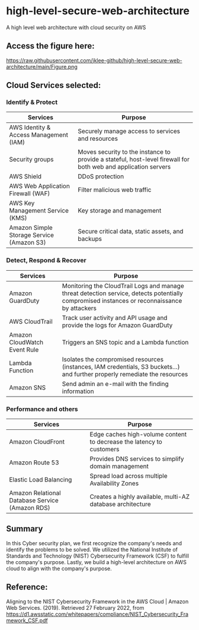 # high-level-secure-web-architecture
A high level web architecture with cloud security on AWS

## Access the figure here:
https://raw.githubusercontent.com/jklee-github/high-level-secure-web-architecture/main/Figure.png

## Cloud Services selected:
### Identify & Protect
| Services  | Purpose |
| ------------- | ------------- |
|AWS Identity & Access Management (IAM)  | Securely manage access to services and resources|
|Security groups  | Moves security to the instance to provide a stateful, host-level firewall for both web and application servers|
|AWS Shield	|DDoS protection|
|AWS Web Application Firewall (WAF)| Filter malicious web traffic|
|AWS Key Management Service (KMS)	| Key storage and management|
|Amazon Simple Storage Service (Amazon S3) |Secure critical data, static assets, and backups|	

### Detect, Respond & Recover
| Services  | Purpose |
| ------------- | ------------- |
|Amazon GuardDuty|Monitoring the CloudTrail Logs and manage threat detection service, detects potentially compromised instances or reconnaissance by attackers|
|AWS CloudTrail|Track user activity and API usage and provide the logs for Amazon GuardDuty|
|Amazon CloudWatch Event Rule|Triggers an SNS topic and a Lambda function|
|Lambda Function|Isolates the compromised resources (instances, IAM credentials, S3 buckets…) and further properly remediate the resources|
|Amazon SNS|Send admin an e-mail with the finding information|

### Performance and others
| Services  | Purpose |
| ------------- | ------------- |
|Amazon CloudFront|Edge caches high-volume content to decrease the latency to customers|
|Amazon Route 53|Provides DNS services to simplify domain management|
|Elastic Load Balancing|Spread load across multiple Availability Zones|
|Amazon Relational Database Service (Amazon RDS)|Creates a highly available, multi-AZ database architecture|

## Summary
In this Cyber security plan, we first recognize the company's needs and identify the problems to be solved. We utilized the National Institute of Standards and Technology (NIST) Cybersecurity Framework (CSF) to fulfill the company's purpose. Lastly, we build a high-level architecture on AWS cloud to align with the company's purpose.

## Reference:
Aligning to the NIST Cybersecurity Framework in the AWS Cloud | Amazon Web Services. (2019). Retrieved 27 February 2022, from https://d1.awsstatic.com/whitepapers/compliance/NIST_Cybersecurity_Framework_CSF.pdf

